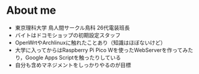 # About me
- 東京理科大学 鳥人間サークル鳥科 26代電装班長
- バイトはドコモショップの初期設定スタッフ
- OpenWrtやArchlinuxに触れたことあり（知識はほぼないけど）
- 大学に入ってからはRaspberry Pi Pico Wを使ったWebServerを作ってみたり，Google Apps Scriptを触ったりしている
- 自分も含めマネジメントをしっかりやるのが目標
